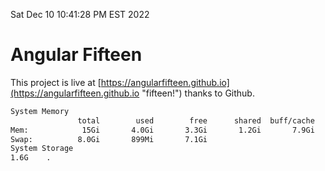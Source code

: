 Sat Dec 10 10:41:28 PM EST 2022

# Angular Fifteen


This project is live at [https://angularfifteen.github.io](https://angularfifteen.github.io "fifteen!") thanks to Github.

```bash
System Memory
               total        used        free      shared  buff/cache   available
Mem:            15Gi       4.0Gi       3.3Gi       1.2Gi       7.9Gi       9.8Gi
Swap:          8.0Gi       899Mi       7.1Gi
System Storage
1.6G	.
